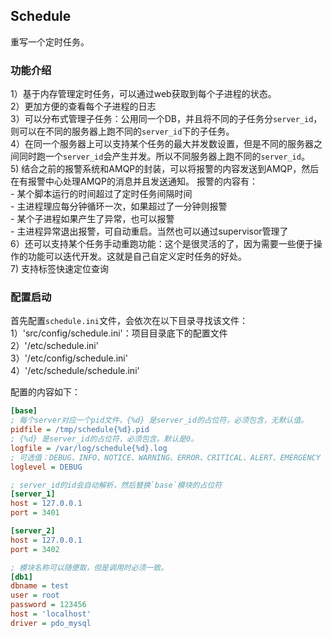 ## Schedule
重写一个定时任务。

### 功能介绍
1）基于内存管理定时任务，可以通过web获取到每个子进程的状态。  
2）更加方便的查看每个子进程的日志  
3）可以分布式管理子任务：公用同一个DB，并且将不同的子任务分`server_id`，则可以在不同的服务器上跑不同的`server_id`下的子任务。  
4）在同一个服务器上可以支持某个任务的最大并发数设置，但是不同的服务器之间同时跑一个`server_id`会产生并发。所以不同服务器上跑不同的`server_id`。  
5) 结合之前的报警系统和AMQP的封装，可以将报警的内容发送到AMQP，然后在有报警中心处理AMQP的消息并且发送通知。
报警的内容有：  
    - 某个脚本运行的时间超过了定时任务间隔时间  
    - 主进程理应每分钟循环一次，如果超过了一分钟则报警  
    - 某个子进程如果产生了异常，也可以报警  
    - 主进程异常退出报警，可自动重启。当然也可以通过supervisor管理了  
6）还可以支持某个任务手动重跑功能：这个是很灵活的了，因为需要一些便于操作的功能可以迭代开发。这就是自己自定义定时任务的好处。  
7) 支持标签快速定位查询  

### 配置启动
首先配置`schedule.ini`文件，会依次在以下目录寻找该文件：  
 1）'src/config/schedule.ini'：项目目录底下的配置文件  
 2）'/etc/schedule.ini'  
 3）'/etc/config/schedule.ini'  
 4）'/etc/schedule/schedule.ini'  

 配置的内容如下：  
 ```ini
[base]
; 每个server对应一个pid文件，{%d} 是server_id的占位符，必须包含，无默认值。
pidfile = /tmp/schedule{%d}.pid
; {%d} 是server_id的占位符，必须包含。默认是0。
logfile = /var/log/schedule{%d}.log
; 可选值：DEBUG、INFO、NOTICE、WARNING、ERROR、CRITICAL、ALERT、EMERGENCY
loglevel = DEBUG

; server_id的id会自动解析，然后替换`base`模块的占位符
[server_1]
host = 127.0.0.1
port = 3401

[server_2]
host = 127.0.0.1
port = 3402

; 模块名称可以随便取，但是调用时必须一致。
[db1]
dbname = test
user = root
password = 123456
host = 'localhost'
driver = pdo_mysql
 ```